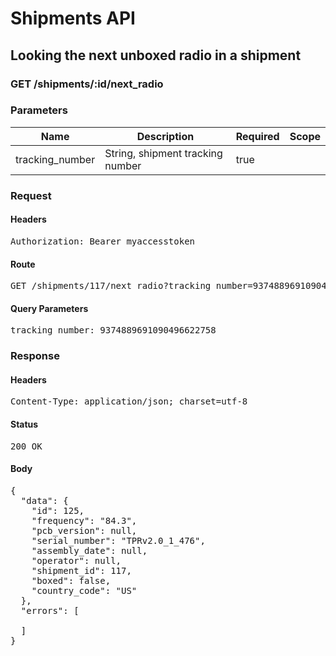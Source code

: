 # Shipments API

## Looking the next unboxed radio in a shipment

### GET /shipments/:id/next_radio

### Parameters

| Name | Description | Required | Scope |
|------|-------------|----------|-------|
| tracking_number | String, shipment tracking number | true |  |

### Request

#### Headers

<pre>Authorization: Bearer myaccesstoken</pre>

#### Route

<pre>GET /shipments/117/next_radio?tracking_number=9374889691090496622758</pre>

#### Query Parameters

<pre>tracking_number: 9374889691090496622758</pre>

### Response

#### Headers

<pre>Content-Type: application/json; charset=utf-8</pre>

#### Status

<pre>200 OK</pre>

#### Body

<pre>{
  "data": {
    "id": 125,
    "frequency": "84.3",
    "pcb_version": null,
    "serial_number": "TPRv2.0_1_476",
    "assembly_date": null,
    "operator": null,
    "shipment_id": 117,
    "boxed": false,
    "country_code": "US"
  },
  "errors": [

  ]
}</pre>
